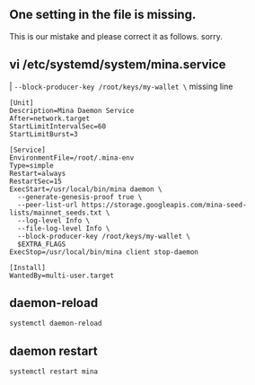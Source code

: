 ## One setting in the file is missing.
This is our mistake and please correct it as follows. sorry.


## vi /etc/systemd/system/mina.service
| `--block-producer-key /root/keys/my-wallet \` missing line

```
[Unit]
Description=Mina Daemon Service
After=network.target
StartLimitIntervalSec=60
StartLimitBurst=3

[Service]
EnvironmentFile=/root/.mina-env
Type=simple
Restart=always
RestartSec=15
ExecStart=/usr/local/bin/mina daemon \
  --generate-genesis-proof true \
  --peer-list-url https://storage.googleapis.com/mina-seed-lists/mainnet_seeds.txt \
  --log-level Info \
  --file-log-level Info \
  --block-producer-key /root/keys/my-wallet \
  $EXTRA_FLAGS
ExecStop=/usr/local/bin/mina client stop-daemon

[Install]
WantedBy=multi-user.target
```

## daemon-reload
```
systemctl daemon-reload 
```

## daemon restart
```
systemctl restart mina 
```
